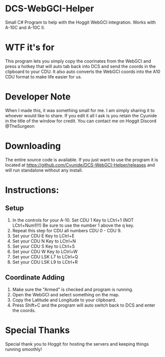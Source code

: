 # DCS-WebGCI-Helper
 Small C# Program to help with the Hoggit WebGCI integration.
Works with A-10C and A-10C II.

# WTF it's for
This program lets you simply copy the coorinates from the WebGCI and press a hotkey that will auto tab back into DCS and send the coords in the clipboard to your CDU. It also auto converts the WebGCI coords into the A10 CDU format to make life easier for us.

# Developer Note
When I made this, it was something small for me. I am simply sharing it to whoever would like to share. If you edit it all I ask is you retain the Cyunide in the title of the window for credit. You can contact me on Hoggit Discord @TheSurgeon

# Downloading
The entire source code is available. If you just want to use the program it is located at https://github.com/Cyunide/DCS-WebGCI-Helper/releases and will run standalone without any install.


# Instructions:
## Setup
1. In the controls for your A-10. Set CDU 1 Key to LCtrl+1 (NOT LCtrl+Num1!!!) Be sure to use the number 1 above the q key. 
2. Repeat this step for CDU all numbers CDU 0 - CDU 9.
3. Set your CDU E Key to LCtrl+E
4. Set your CDU N Key to LCtrl+N
5. Set your CDU S Key to LCtrl+S
6. Set your CDU W Key to LCtrl+W
7. Set your CDU LSK L7 to LCtrl+Q
8. Set your CDU LSK L9 to LCtrl+R

## Coordinate Adding 
1. Make sure the "Armed" is checked and program is running. 
2. Open the WebGCI and select something on the map. 
3. Copy the Latitude and Longitude to your clipboard.
4. Press Shift+C and the program will auto switch back to DCS and enter the coords.

# Special Thanks
Special thank you to Hoggit for hosting the servers and keeping things running smoothly!

